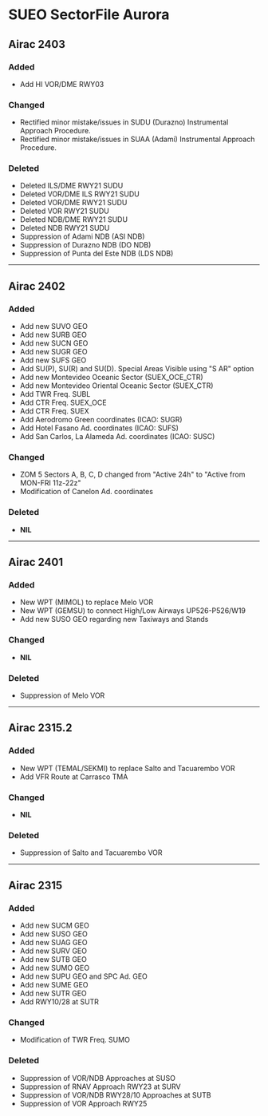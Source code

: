# SUEO SectorFile Aurora

## Airac 2403

### Added
- Add HI VOR/DME RWY03

### Changed
- Rectified minor mistake/issues in SUDU (Durazno) Instrumental Approach Procedure.
- Rectified minor mistake/issues in SUAA (Adami) Instrumental Approach Procedure.

### Deleted
- Deleted ILS/DME RWY21 SUDU
- Deleted VOR/DME ILS RWY21 SUDU
- Deleted VOR/DME RWY21 SUDU
- Deleted VOR RWY21 SUDU
- Deleted NDB/DME RWY21 SUDU
- Deleted NDB RWY21 SUDU
- Suppression of Adami NDB (ASI NDB)
- Suppression of Durazno NDB (DO NDB)
- Suppression of Punta del Este NDB (LDS NDB)

---

## Airac 2402

### Added
- Add new SUVO GEO
- Add new SURB GEO
- Add new SUCN GEO
- Add new SUGR GEO
- Add new SUFS GEO
- Add SU(P), SU(R) and SU(D). Special Areas Visible using "S AR" option
- Add new Montevideo Oceanic Sector (SUEX_OCE_CTR)
- Add new Montevideo Oriental Oceanic Sector (SUEX_CTR)
- Add TWR Freq. SUBL
- Add CTR Freq. SUEX_OCE
- Add CTR Freq. SUEX
- Add Aerodromo Green coordinates (ICAO: SUGR)
- Add Hotel Fasano Ad. coordinates (ICAO: SUFS)
- Add San Carlos, La Alameda Ad. coordinates (ICAO: SUSC)

### Changed
- ZOM 5 Sectors A, B, C, D changed from "Active 24h" to "Active from MON-FRI 11z-22z"
- Modification of Canelon Ad. coordinates

### Deleted
- **NIL**

---

## Airac 2401

### Added
- New WPT (MIMOL) to replace Melo VOR
- New WPT (GEMSU) to connect High/Low Airways UP526-P526/W19
- Add new SUSO GEO regarding new Taxiways and Stands

### Changed
- **NIL**

### Deleted
- Suppression of Melo VOR

---

## Airac 2315.2

### Added
- New WPT (TEMAL/SEKMI) to replace Salto and Tacuarembo VOR
- Add VFR Route at Carrasco TMA

### Changed
- **NIL**

### Deleted
- Suppression of Salto and Tacuarembo VOR

---

## Airac 2315

### Added
- Add new SUCM GEO
- Add new SUSO GEO
- Add new SUAG GEO
- Add new SURV GEO
- Add new SUTB GEO
- Add new SUMO GEO
- Add new SUPU GEO and SPC Ad. GEO
- Add new SUME GEO
- Add new SUTR GEO
- Add RWY10/28 at SUTR

### Changed
- Modification of TWR Freq. SUMO

### Deleted
- Suppression of VOR/NDB Approaches at SUSO
- Suppression of RNAV Approach RWY23 at SURV
- Suppression of VOR/NDB RWY28/10 Approaches at SUTB
- Suppression of VOR Approach RWY25
